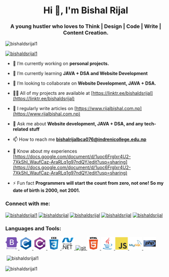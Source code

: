 <h1 align="center">Hi 👋, I'm Bishal Rijal</h1>
<h3 align="center">A young hustler who loves to Think | Design | Code | Write | Content Creation.</h3>

<p align="left"> <img src="https://komarev.com/ghpvc/?username=bishaldsrijal1&label=Profile%20views&color=0e75b6&style=flat" alt="bishaldsrijal1" /> </p>

<p align="left"> <a href="https://twitter.com/bishaldsrijal1" target="blank"><img src="https://img.shields.io/twitter/follow/bishaldsrijal1?logo=twitter&style=for-the-badge" alt="bishaldsrijal1" /></a> </p>

- 🔭 I’m currently working on **personal projects.**

- 🌱 I’m currently learning **JAVA + DSA and Website Development**

- 👯 I’m looking to collaborate on **Website Development, JAVA + DSA.**

- 👨‍💻 All of my projects are available at [https://linktr.ee/bishaldsrijal](https://linktr.ee/bishaldsrijal)

- 📝 I regularly write articles on [https://www.rijalbishal.com.np](https://www.rijalbishal.com.np)

- 💬 Ask me about **Website development, JAVA + DSA, and any tech-related stuff**

- 📫 How to reach me **bishalrijalbca076@indrenicollege.edu.np**

- 📄 Know about my experiences [https://docs.google.com/document/d/1uoc6FrgIxr4U2-7XkShI_WaufCaz-AraRLq1g97ndQY/edit?usp=sharing](https://docs.google.com/document/d/1uoc6FrgIxr4U2-7XkShI_WaufCaz-AraRLq1g97ndQY/edit?usp=sharing)

- ⚡ Fun fact **Programmers will start the count from zero, not one! So my date of birth is 2000, not 2001.**

<h3 align="left">Connect with me:</h3>
<p align="left">
<a href="https://twitter.com/bishaldsrijal1" target="blank"><img align="center" src="https://raw.githubusercontent.com/rahuldkjain/github-profile-readme-generator/master/src/images/icons/Social/twitter.svg" alt="bishaldsrijal1" height="30" width="40" /></a>
<a href="https://linkedin.com/in/bishaldsrijal" target="blank"><img align="center" src="https://raw.githubusercontent.com/rahuldkjain/github-profile-readme-generator/master/src/images/icons/Social/linked-in-alt.svg" alt="bishaldsrijal" height="30" width="40" /></a>
<a href="https://fb.com/bishaldsrijal" target="blank"><img align="center" src="https://raw.githubusercontent.com/rahuldkjain/github-profile-readme-generator/master/src/images/icons/Social/facebook.svg" alt="bishaldsrijal" height="30" width="40" /></a>
<a href="https://instagram.com/bishaldsrijal" target="blank"><img align="center" src="https://raw.githubusercontent.com/rahuldkjain/github-profile-readme-generator/master/src/images/icons/Social/instagram.svg" alt="bishaldsrijal" height="30" width="40" /></a>
<a href="https://www.leetcode.com/bishaldsrijal" target="blank"><img align="center" src="https://raw.githubusercontent.com/rahuldkjain/github-profile-readme-generator/master/src/images/icons/Social/leet-code.svg" alt="bishaldsrijal" height="30" width="40" /></a>
</p>

<h3 align="left">Languages and Tools:</h3>
<p align="left"> <a href="https://getbootstrap.com" target="_blank" rel="noreferrer"> <img src="https://raw.githubusercontent.com/devicons/devicon/master/icons/bootstrap/bootstrap-plain-wordmark.svg" alt="bootstrap" width="40" height="40"/> </a> <a href="https://www.cprogramming.com/" target="_blank" rel="noreferrer"> <img src="https://raw.githubusercontent.com/devicons/devicon/master/icons/c/c-original.svg" alt="c" width="40" height="40"/> </a> <a href="https://www.w3schools.com/cs/" target="_blank" rel="noreferrer"> <img src="https://raw.githubusercontent.com/devicons/devicon/master/icons/csharp/csharp-original.svg" alt="csharp" width="40" height="40"/> </a> <a href="https://www.w3schools.com/css/" target="_blank" rel="noreferrer"> <img src="https://raw.githubusercontent.com/devicons/devicon/master/icons/css3/css3-original-wordmark.svg" alt="css3" width="40" height="40"/> </a> <a href="https://dotnet.microsoft.com/" target="_blank" rel="noreferrer"> <img src="https://raw.githubusercontent.com/devicons/devicon/master/icons/dot-net/dot-net-original-wordmark.svg" alt="dotnet" width="40" height="40"/> </a> <a href="https://git-scm.com/" target="_blank" rel="noreferrer"> <img src="https://www.vectorlogo.zone/logos/git-scm/git-scm-icon.svg" alt="git" width="40" height="40"/> </a> <a href="https://www.w3.org/html/" target="_blank" rel="noreferrer"> <img src="https://raw.githubusercontent.com/devicons/devicon/master/icons/html5/html5-original-wordmark.svg" alt="html5" width="40" height="40"/> </a> <a href="https://www.java.com" target="_blank" rel="noreferrer"> <img src="https://raw.githubusercontent.com/devicons/devicon/master/icons/java/java-original.svg" alt="java" width="40" height="40"/> </a> <a href="https://developer.mozilla.org/en-US/docs/Web/JavaScript" target="_blank" rel="noreferrer"> <img src="https://raw.githubusercontent.com/devicons/devicon/master/icons/javascript/javascript-original.svg" alt="javascript" width="40" height="40"/> </a> <a href="https://www.mysql.com/" target="_blank" rel="noreferrer"> <img src="https://raw.githubusercontent.com/devicons/devicon/master/icons/mysql/mysql-original-wordmark.svg" alt="mysql" width="40" height="40"/> </a> <a href="https://www.php.net" target="_blank" rel="noreferrer"> <img src="https://raw.githubusercontent.com/devicons/devicon/master/icons/php/php-original.svg" alt="php" width="40" height="40"/> </a> </p>

<p>&nbsp;<img align="center" src="https://github-readme-stats.vercel.app/api?username=bishaldsrijal1&show_icons=true&locale=en" alt="bishaldsrijal1" /></p>

<p><img align="center" src="https://github-readme-streak-stats.herokuapp.com/?user=bishaldsrijal1&" alt="bishaldsrijal1" /></p>
